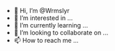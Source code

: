 - 👋 Hi, I’m @Wrmslyr
- 👀 I’m interested in ...
- 🌱 I’m currently learning ...
- 💞️ I’m looking to collaborate on ...
- 📫 How to reach me ...

<!---
Wrmslyr/Wrmslyr is a ✨ special ✨ repository because its `README.md` (this file) appears on your GitHub profile.
You can click the Preview link to take a look at your changes.
--->
